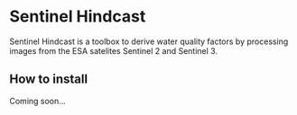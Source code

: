 Sentinel Hindcast
=
Sentinel Hindcast is a toolbox to derive water quality factors by processing images from the ESA satelites Sentinel 2 and
Sentinel 3.

How to install
-
Coming soon...